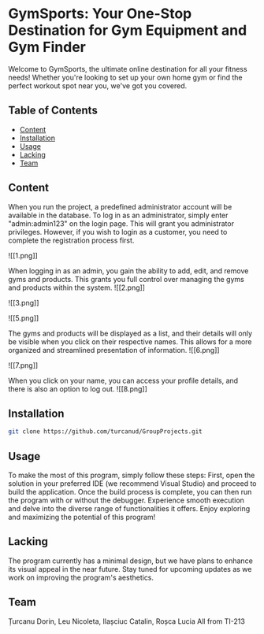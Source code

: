 # GymSports: Your One-Stop Destination for Gym Equipment and Gym Finder

Welcome to GymSports, the ultimate online destination for all your fitness needs! Whether you're looking to set up your own home gym or find the perfect workout spot near you, we've got you covered.

## Table of Contents

- [Content](#content)
- [Installation](#installation)
- [Usage](#usage)
- [Lacking](#lacking)
- [Team](#team)


## Content

When you run the project, a predefined administrator account will be available in the database. To log in as an administrator, simply enter "admin:admin123" on the login page. This will grant you administrator privileges. However, if you wish to login as a customer, you need to complete the registration process first.

![[1.png]]

When logging in as an admin, you gain the ability to add, edit, and remove gyms and products. This grants you full control over managing the gyms and products within the system.
![[2.png]]

![[3.png]]

![[5.png]]

The gyms and products will be displayed as a list, and their details will only be visible when you click on their respective names. This allows for a more organized and streamlined presentation of information.
![[6.png]]

![[7.png]]

When you click on your name, you can access your profile details, and there is also an option to log out.
![[8.png]]

## Installation

```bash
git clone https://github.com/turcanud/GroupProjects.git
```

## Usage

To make the most of this program, simply follow these steps: First, open the solution in your preferred IDE (we recommend Visual Studio) and proceed to build the application. Once the build process is complete, you can then run the program with or without the debugger. Experience smooth execution and delve into the diverse range of functionalities it offers. Enjoy exploring and maximizing the potential of this program!

## Lacking

The program currently has a minimal design, but we have plans to enhance its visual appeal in the near future. Stay tuned for upcoming updates as we work on improving the program's aesthetics.

## Team

Țurcanu Dorin, Leu Nicoleta, Ilașciuc Catalin, Roșca Lucia
All from TI-213
